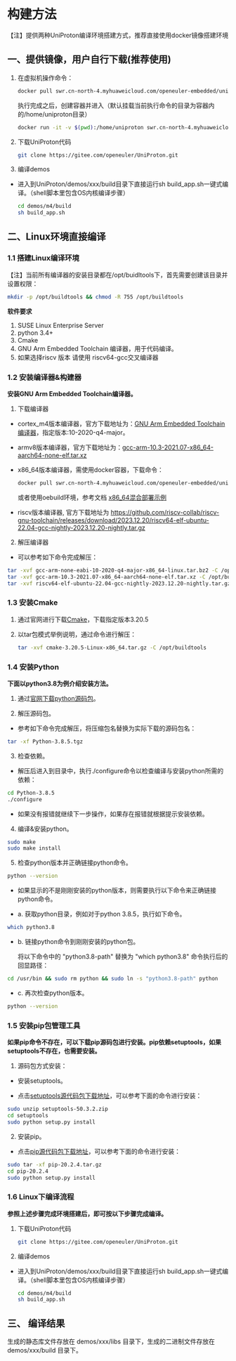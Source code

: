 # 构建方法
【注】提供两种UniProton编译环境搭建方式，推荐直接使用docker镜像搭建环境

## 一、提供镜像，用户自行下载(推荐使用)

1. 在虚拟机操作命令：

   ```bash
   docker pull swr.cn-north-4.myhuaweicloud.com/openeuler-embedded/uniproton:v004
   ```

   执行完成之后，创建容器并进入（默认挂载当前执行命令的目录为容器内的/home/uniproton目录）

   ```bash
   docker run -it -v $(pwd):/home/uniproton swr.cn-north-4.myhuaweicloud.com/openeuler-embedded/uniproton:v004
   ```

2. 下载UniProton代码

   ```bash
   git clone https://gitee.com/openeuler/UniProton.git
   ```

3. 编译demos

- 进入到UniProton/demos/xxx/build目录下直接运行sh build_app.sh一键式编译。（shell脚本里包含OS内核编译步骤）

   ```bash
   cd demos/m4/build
   sh build_app.sh
   ```

## 二、Linux环境直接编译

### 1.1 搭建Linux编译环境

【注】当前所有编译器的安装目录都在/opt/buidltools下，首先需要创建该目录并设置权限：

```bash
mkdir -p /opt/buildtools && chmod -R 755 /opt/buildtools
```

**软件要求**

1. SUSE Linux Enterprise Server
2. python 3.4+
3. Cmake
4. GNU Arm Embedded Toolchain 编译器，用于代码编译。
5. 如果选择riscv 版本 请使用 riscv64-gcc交叉编译器



### 1.2 安装编译器&构建器

**安装GNU Arm Embedded Toolchain编译器。**

1. 下载编译器
- cortex_m4版本编译器，官方下载地址为：[GNU Arm Embedded Toolchain编译器](https://developer.arm.com/tools-and-software/open-source-software/developer-tools/gnu-toolchain/gnu-rm/downloads)，指定版本:10-2020-q4-major。

- armv8版本编译器，官方下载地址为：[gcc-arm-10.3-2021.07-x86_64-aarch64-none-elf.tar.xz](https://developer.arm.com/-/media/Files/downloads/gnu-a/10.3-2021.07/binrel/gcc-arm-10.3-2021.07-x86_64-aarch64-none-elf.tar.xz)

- x86_64版本编译器，需使用docker容器，下载命令：
  ```bash
  docker pull swr.cn-north-4.myhuaweicloud.com/openeuler-embedded/uniproton:v004
  ```
  或者使用oebuild环境，参考文档 [x86_64混合部署示例](./doc/demoUsageGuide/x86_64_demo_usage_guide.md)

- riscv版本编译器, 官方下载地址为 https://github.com/riscv-collab/riscv-gnu-toolchain/releases/download/2023.12.20/riscv64-elf-ubuntu-22.04-gcc-nightly-2023.12.20-nightly.tar.gz 

2. 解压编译器
- 可以参考如下命令完成解压：
```bash
tar -xvf gcc-arm-none-eabi-10-2020-q4-major-x86_64-linux.tar.bz2 -C /opt/buildtools
tar -xvf gcc-arm-10.3-2021.07-x86_64-aarch64-none-elf.tar.xz -C /opt/buildtools
tar -xvf riscv64-elf-ubuntu-22.04-gcc-nightly-2023.12.20-nightly.tar.gz -C /opt/buildtools
```



### 1.3 安装Cmake

1. 通过官网进行下载[Cmake](https://cmake.org/download/)，下载指定版本3.20.5

2. 以tar包模式举例说明，通过命令进行解压：

   ```bash
   tar -xvf cmake-3.20.5-Linux-x86_64.tar.gz -C /opt/buildtools
   ```



### 1.4 安装Python
**下面以python3.8为例介绍安装方法。**

1. 通过[官网下载python源码包](https://gitee.com/link?target=https%3A%2F%2Fwww.python.org%2Fftp%2Fpython%2F3.8.5%2FPython-3.8.5.tgz)。

2. 解压源码包。
  - 参考如下命令完成解压，将压缩包名替换为实际下载的源码包名：
```bash
tar -xf Python-3.8.5.tgz
```
3. 检查依赖。
  - 解压后进入到目录中，执行./configure命令以检查编译与安装python所需的依赖：
```bash
cd Python-3.8.5
./configure
```
- 如果没有报错就继续下一步操作，如果存在报错就根据提示安装依赖。
4. 编译&安装python。
```bash
sudo make
sudo make install
```
5. 检查python版本并正确链接python命令。
```bash
python --version
```
- 如果显示的不是刚刚安装的python版本，则需要执行以下命令来正确链接python命令。

- a. 获取python目录，例如对于python 3.8.5，执行如下命令。

```bash
which python3.8
```
- b. 链接python命令到刚刚安装的python包。

    将以下命令中的 "python3.8-path" 替换为 "which python3.8" 命令执行后的回显路径：

```bash
cd /usr/bin && sudo rm python && sudo ln -s "python3.8-path" python
```
- c. 再次检查python版本。

```bash
python --version
```
### 1.5 安装pip包管理工具

**如果pip命令不存在，可以下载pip源码包进行安装。pip依赖setuptools，如果setuptools不存在，也需要安装。**

1. 源码包方式安装：

- 安装setuptools。

- 点击[setuptools源代码包下载地址](https://gitee.com/link?target=https%3A%2F%2Fpypi.org%2Fproject%2Fsetuptools%2F)，可以参考下面的命令进行安装：

```bash
sudo unzip setuptools-50.3.2.zip
cd setuptools
sudo python setup.py install
```

2. 安装pip。

- 点击[pip源代码包下载地址](https://gitee.com/link?target=https%3A%2F%2Fpypi.org%2Fproject%2Fpip%2F)，可以参考下面的命令进行安装：
```bash
sudo tar -xf pip-20.2.4.tar.gz
cd pip-20.2.4
sudo python setup.py install
```

### 1.6 Linux下编译流程
**参照上述步骤完成环境搭建后，即可按以下步骤完成编译。**

1. 下载UniProton代码

   ```bash
   git clone https://gitee.com/openeuler/UniProton.git
   ```

2. 编译demos

- 进入到UniProton/demos/xxx/build目录下直接运行sh build_app.sh一键式编译。（shell脚本里包含OS内核编译步骤）

   ```bash
   cd demos/m4/build
   sh build_app.sh
   ```


## 三、 编译结果

生成的静态库文件存放在 demos/xxx/libs 目录下，生成的二进制文件存放在 demos/xxx/build 目录下。

